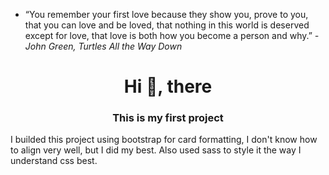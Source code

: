 - “You remember your first love because they show you, prove to you, that you can love and be loved, that nothing in this world is deserved except for love, that love is both how you become a person and why.”
*-John Green, Turtles All the Way Down*

<h1 align="center">Hi 🐶, there</h1>
<h3 align="center">This is my first project</h3>
<p class="text-center">I builded this project using bootstrap for card formatting, I don't know how to align very well, but I did my best. Also used sass to style it the way I understand css best.</p>
